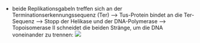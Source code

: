 - beide Replikationsgabeln treffen sich an der Terminationserkennungssequenz (Ter) --> Tus-Protein bindet an die Ter-Sequenz --> Stopp der Helikase und der DNA-Polymerase
--> Topoisomerase II schneidet die beiden Stränge, um die DNA voneinander zu trennen:
![](Pasted%20image%2020231208111517.png)
